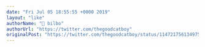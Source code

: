 ```yaml
---
date: "Fri Jul 05 18:55:55 +0000 2019"
layout: "like"
authorName: "🎺 bilbo"
authorUrl: "https://twitter.com/thegoodcatboy"
originalPost: "https://twitter.com/thegoodcatboy/status/1147217561349754880"
---
```

